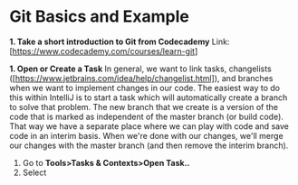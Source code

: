 # Git Basics and Example

**1. Take a short introduction to Git from Codecademy**
Link: [https://www.codecademy.com/courses/learn-git]

**1. Open or Create a Task**
In general, we want to link tasks, changelists ([https://www.jetbrains.com/idea/help/changelist.html]), and branches when we want to implement changes in our code.  The easiest way to do this within IntelliJ is to start a task which will automatically create a branch to solve that problem.  The new branch that we create is a version of the code that is marked as independent of the master branch (or build code).  That way we have a separate place where we can play with code and save code in an interim basis.  When we're done with our changes, we'll merge our changes with the master branch (and then remove the interim branch).
  1. Go to **Tools>Tasks & Contexts>Open Task..**
  2. Select